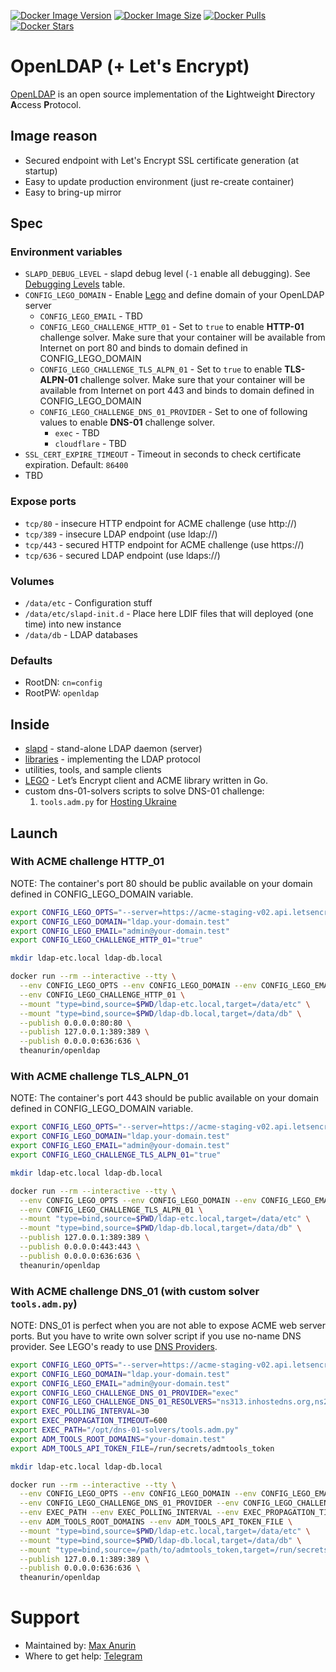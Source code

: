 [![Docker Image Version](https://img.shields.io/docker/v/theanurin/openldap?sort=date&label=Version)](https://hub.docker.com/r/theanurin/openldap/tags)
[![Docker Image Size](https://img.shields.io/docker/image-size/theanurin/openldap?label=Image%20Size)](https://hub.docker.com/r/theanurin/openldap/tags)
[![Docker Pulls](https://img.shields.io/docker/pulls/theanurin/openldap?label=Pulls)](https://hub.docker.com/r/theanurin/openldap)
[![Docker Stars](https://img.shields.io/docker/stars/theanurin/openldap?label=Docker%20Stars)](https://hub.docker.com/r/theanurin/openldap)

# OpenLDAP (+ Let's Encrypt)

[OpenLDAP](https://www.openldap.org/) is an open source implementation of the **L**ightweight **D**irectory **A**ccess **P**rotocol.

## Image reason

* Secured endpoint with Let's Encrypt SSL certificate generation (at startup)
* Easy to update production environment (just re-create container)
* Easy to bring-up mirror

## Spec

### Environment variables

* `SLAPD_DEBUG_LEVEL` - slapd debug level (`-1` enable all debugging). See [Debugging Levels](https://www.openldap.org/doc/admin23/runningslapd.html) table.
* `CONFIG_LEGO_DOMAIN` - Enable [Lego](https://github.com/go-acme/lego) and define domain of your OpenLDAP server
  * `CONFIG_LEGO_EMAIL` - TBD
  * `CONFIG_LEGO_CHALLENGE_HTTP_01` - Set to `true` to enable __HTTP-01__ challenge solver. Make sure that your container will be available from Internet on port 80 and binds to domain defined in CONFIG_LEGO_DOMAIN
  * `CONFIG_LEGO_CHALLENGE_TLS_ALPN_01` - Set to `true` to enable __TLS-ALPN-01__ challenge solver. Make sure that your container will be available from Internet on port 443 and binds to domain defined in CONFIG_LEGO_DOMAIN
  * `CONFIG_LEGO_CHALLENGE_DNS_01_PROVIDER` - Set to one of following values to enable __DNS-01__ challenge solver.
    * `exec` - TBD
    * `cloudflare` - TBD
* `SSL_CERT_EXPIRE_TIMEOUT` - Timeout in seconds to check certificate expiration. Default: `86400`
* TBD

### Expose ports

* `tcp/80` - insecure HTTP endpoint for ACME challenge (use http://)
* `tcp/389` - insecure LDAP endpoint (use ldap://)
* `tcp/443` - secured HTTP endpoint for ACME challenge (use https://)
* `tcp/636` - secured LDAP endpoint (use ldaps://)
 
### Volumes

* `/data/etc` - Configuration stuff
* `/data/etc/slapd-init.d` - Place here LDIF files that will deployed (one time) into new instance
* `/data/db` - LDAP databases

### Defaults

* RootDN: `cn=config`
* RootPW: `openldap`

## Inside

* [slapd](https://www.openldap.org/software/man.cgi?query=slapd) - stand-alone LDAP daemon (server)
* [libraries](https://www.openldap.org/software/man.cgi?query=ldap) - implementing the LDAP protocol
* utilities, tools, and sample clients
* [LEGO](https://go-acme.github.io/lego/) - Let’s Encrypt client and ACME library written in Go.
* custom dns-01-solvers scripts to solve DNS-01 challenge:
	1. `tools.adm.py` for [Hosting Ukraine](https://www.ukraine.com.ua/)

## Launch

### With ACME challenge HTTP_01

NOTE: The container's port 80 should be public available on your domain defined in CONFIG_LEGO_DOMAIN variable.


```bash
export CONFIG_LEGO_OPTS="--server=https://acme-staging-v02.api.letsencrypt.org/directory" # Skip this for ACME production environment
export CONFIG_LEGO_DOMAIN="ldap.your-domain.test"
export CONFIG_LEGO_EMAIL="admin@your-domain.test"
export CONFIG_LEGO_CHALLENGE_HTTP_01="true"

mkdir ldap-etc.local ldap-db.local

docker run --rm --interactive --tty \
  --env CONFIG_LEGO_OPTS --env CONFIG_LEGO_DOMAIN --env CONFIG_LEGO_EMAIL \
  --env CONFIG_LEGO_CHALLENGE_HTTP_01 \
  --mount "type=bind,source=$PWD/ldap-etc.local,target=/data/etc" \
  --mount "type=bind,source=$PWD/ldap-db.local,target=/data/db" \
  --publish 0.0.0.0:80:80 \
  --publish 127.0.0.1:389:389 \
  --publish 0.0.0.0:636:636 \
  theanurin/openldap
```

### With ACME challenge TLS_ALPN_01

NOTE: The container's port 443 should be public available on your domain defined in CONFIG_LEGO_DOMAIN variable.


```bash
export CONFIG_LEGO_OPTS="--server=https://acme-staging-v02.api.letsencrypt.org/directory" # Skip this for ACME production environment
export CONFIG_LEGO_DOMAIN="ldap.your-domain.test"
export CONFIG_LEGO_EMAIL="admin@your-domain.test"
export CONFIG_LEGO_CHALLENGE_TLS_ALPN_01="true"

mkdir ldap-etc.local ldap-db.local

docker run --rm --interactive --tty \
  --env CONFIG_LEGO_OPTS --env CONFIG_LEGO_DOMAIN --env CONFIG_LEGO_EMAIL \
  --env CONFIG_LEGO_CHALLENGE_TLS_ALPN_01 \
  --mount "type=bind,source=$PWD/ldap-etc.local,target=/data/etc" \
  --mount "type=bind,source=$PWD/ldap-db.local,target=/data/db" \
  --publish 127.0.0.1:389:389 \
  --publish 0.0.0.0:443:443 \
  --publish 0.0.0.0:636:636 \
  theanurin/openldap
```

### With ACME challenge DNS_01 (with custom solver `tools.adm.py`)

NOTE: DNS_01 is perfect when you are not able to expose ACME web server ports. But you have to write own solver script if you use no-name DNS provider. See LEGO's ready to use [DNS Providers](https://go-acme.github.io/lego/dns/).

```bash
export CONFIG_LEGO_OPTS="--server=https://acme-staging-v02.api.letsencrypt.org/directory" # Skip this for ACME production environment
export CONFIG_LEGO_DOMAIN="ldap.your-domain.test"
export CONFIG_LEGO_EMAIL="admin@your-domain.test"
export CONFIG_LEGO_CHALLENGE_DNS_01_PROVIDER="exec"
export CONFIG_LEGO_CHALLENGE_DNS_01_RESOLVERS="ns313.inhostedns.org,ns213.inhostedns.net,ns113.inhostedns.com"
export EXEC_POLLING_INTERVAL=30
export EXEC_PROPAGATION_TIMEOUT=600
export EXEC_PATH="/opt/dns-01-solvers/tools.adm.py"
export ADM_TOOLS_ROOT_DOMAINS="your-domain.test"
export ADM_TOOLS_API_TOKEN_FILE=/run/secrets/admtools_token

mkdir ldap-etc.local ldap-db.local

docker run --rm --interactive --tty \
  --env CONFIG_LEGO_OPTS --env CONFIG_LEGO_DOMAIN --env CONFIG_LEGO_EMAIL \
  --env CONFIG_LEGO_CHALLENGE_DNS_01_PROVIDER --env CONFIG_LEGO_CHALLENGE_DNS_01_RESOLVERS \
  --env EXEC_PATH --env EXEC_POLLING_INTERVAL --env EXEC_PROPAGATION_TIMEOUT \
  --env ADM_TOOLS_ROOT_DOMAINS --env ADM_TOOLS_API_TOKEN_FILE \
  --mount "type=bind,source=$PWD/ldap-etc.local,target=/data/etc" \
  --mount "type=bind,source=$PWD/ldap-db.local,target=/data/db" \
  --mount "type=bind,source=/path/to/admtools_token,target=/run/secrets/admtools_token" \
  --publish 127.0.0.1:389:389 \
  --publish 0.0.0.0:636:636 \
  theanurin/openldap
```


# Support

* Maintained by: [Max Anurin](https://anurin.name/)
* Where to get help: [Telegram](https://t.me/theanurin)
